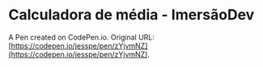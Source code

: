 # Calculadora de média - ImersãoDev

A Pen created on CodePen.io. Original URL: [https://codepen.io/jesspe/pen/zYjvmNZ](https://codepen.io/jesspe/pen/zYjvmNZ).

